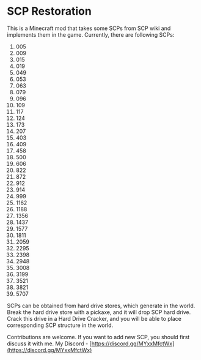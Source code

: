 # SCP Restoration

This is a Minecraft mod that takes some SCPs from SCP wiki
and implements them in the game.
Currently, there are following SCPs:

1. 005
2. 009
3. 015
4. 019
5. 049
6. 053
7. 063
8. 079
9. 096
10. 109
11. 117
12. 124
13. 173
14. 207
15. 403
16. 409
17. 458
18. 500
19. 606
20. 822
21. 872
22. 912
23. 914
24. 999
25. 1162
26. 1188
27. 1356
28. 1437
29. 1577
30. 1811
31. 2059
32. 2295
33. 2398
34. 2948
35. 3008
36. 3199
37. 3521
38. 3821
39. 5707

SCPs can be obtained from hard drive
stores, which generate in the world.
Break the hard drive store with a
pickaxe, and it will drop SCP hard drive.
Crack this drive in a Hard Drive Cracker,
and you will be able to place corresponding
SCP structure in the world.

Contributions are welcome. If you want to
add new SCP, you should first discuss it
with me.
My Discord - [https://discord.gg/MYxxMfctWx](https://discord.gg/MYxxMfctWx)